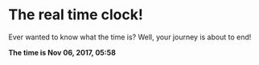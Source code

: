 # The real time clock!

Ever wanted to know what the time is? Well, your journey is about to end!

**The time is Nov 06, 2017, 05:58**